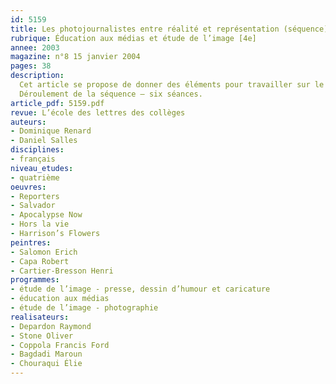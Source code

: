 ```yaml
---
id: 5159
title: Les photojournalistes entre réalité et représentation (séquence)
rubrique: Éducation aux médias et étude de l’image [4e]
annee: 2003
magazine: n°8 15 janvier 2004
pages: 38
description: 
  Cet article se propose de donner des éléments pour travailler sur le métier de photojournaliste et ses représentations. Il s’agit d’aider les élèves à développer leurs capacités d’analyse pour qu’ils soient capables de construire des savoirs à partir des matériaux éphémères de l’actualité et de l’information, mais aussi de lire de manière active et critique les images et les textes. La formation du citoyen aborde en effet les enjeux de l’information. Cette séquence fait varier les supports – textes documentaires, texte satirique, bande dessinée, photographies de presse, extraits de films, afin d’initier les élèves à la lecture de textes et d’images divers.
  Déroulement de la séquence – six séances.
article_pdf: 5159.pdf
revue: L’école des lettres des collèges
auteurs:
- Dominique Renard
- Daniel Salles
disciplines:
- français
niveau_etudes:
- quatrième
oeuvres:
- Reporters
- Salvador
- Apocalypse Now
- Hors la vie
- Harrison’s Flowers
peintres:
- Salomon Erich
- Capa Robert
- Cartier-Bresson Henri
programmes:
- étude de l’image - presse, dessin d’humour et caricature
- éducation aux médias
- étude de l’image - photographie
realisateurs:
- Depardon Raymond
- Stone Oliver
- Coppola Francis Ford
- Bagdadi Maroun
- Chouraqui Élie
---
```


